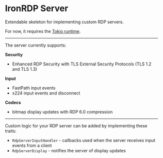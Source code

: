 # IronRDP Server

Extendable skeleton for implementing custom RDP servers.

For now, it requires the [Tokio runtime](https://tokio.rs/).

---

The server currently supports:

**Security**
 - Enhanced RDP Security with TLS External Security Protocols (TLS 1.2 and TLS 1.3)

**Input**
 - FastPath input events
 - x224 input events and disconnect

**Codecs**
 - bitmap display updates with RDP 6.0 compression

---

Custom logic for your RDP server can be added by implementing these traits:
 - `RdpServerInputHandler` - callbacks used when the server receives input events from a client
 - `RdpServerDisplay`      - notifies the server of display updates
